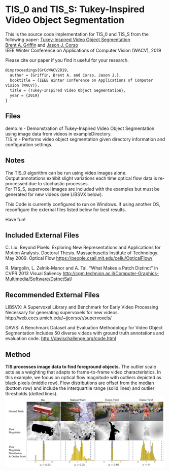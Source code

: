 # TIS_0 and TIS_S: Tukey-Inspired Video Object Segmentation
This is the source code implementation for TIS_0 and TIS_S from the following paper:
[Tukey-Inspired Video Object Segmentation](https://arxiv.org/abs/1811.07958 "ArXiV Paper")<br />
[Brent A. Griffin](https://www.griffb.com) and [Jason J. Corso](http://web.eecs.umich.edu/~jjcorso/)<br />
IEEE Winter Conference on Applications of Computer Vision (WACV), 2019

Please cite our paper if you find it useful for your research.
```
@inproceedings{GrCoWACV2019,
  author = {Griffin, Brent A. and Corso, Jason J.},
  booktitle = {IEEE Winter Conference on Applications of Computer Vision (WACV)},
  title = {Tukey-Inspired Video Object Segmentation},
  year = {2019}
}
```

## Files

demo.m - Demonstration of Tukey-Inspired Video Object Segmentation using image data from videos in exampleDirectory.<br />
TIS.m - Performs video object segmentation given directory information and configuration settings.

## Notes 

The TIS_0 algorithm can be run using video images alone.<br />
Output annotations exhibit slight variations each time optical flow data is re-processed due to stochastic processes.<br />
For TIS_S, supervoxel images are included with the examples but must be generated for new videos (see LIBSVX below).

This Code is currently configured to run on Windows. If using another OS, reconfigure the external files listed below for best results.

Have fun!

## Included External Files

C. Liu. Beyond Pixels: Exploring New Representations and Applications for Motion Analysis. Doctoral Thesis. Massachusetts Institute of Technology. May 2009.
	Optical Flow
	https://people.csail.mit.edu/celiu/OpticalFlow/
	
R. Margolin, L. Zelnik-Manor and A. Tal. "What Makes a Patch Distinct" in CVPR 2013
	Visual Saliency
	http://cgm.technion.ac.il/Computer-Graphics-Multimedia/Software/DstnctSal/


## Recommended External Files

LIBSVX: A Supervoxel Library and Benchmark for Early Video Processing
	Necessary for generating supervoxels for new videos.
	http://web.eecs.umich.edu/~jjcorso/r/supervoxels/

DAVIS: A Benchmark Dataset and Evaluation Methodology for Video Object Segmentation
	Includes 50 diverse videos with ground truth annotations and evaluation code.
	http://davischallenge.org/code.html


## Method

__TIS processes image data to find foreground objects.__ The outlier scale acts as a weighting that adapts to frame-to-frame video characteristics. In this example, we focus on optical flow magnitude with outliers depicted as black pixels (middle row). Flow distributions are offset from the median (bottom row) and include the interquartile range (solid lines) and outlier thresholds (dotted lines).
![alt text](https://github.com/griffbr/TIS/blob/master/figures/TIS_data.png "TIS processing of image data to find foreground objects")
<br />
